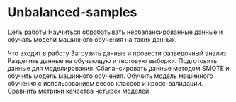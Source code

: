 # Unbalanced-samples

Цель работы
Научиться обрабатывать несбалансированные данные и обучать модели машинного обучения на таких данных.

Что входит в работу
Загрузить данные и провести разведочный анализ.
Разделить данные на обучающую и тестовую выборки.
Подготовить данные для моделирования.
Сбалансировать данные методом SMOTE и обучить модель машинного обучения.
Обучить модель машинного обучения с использованием весов классов и кросс-валидации.
Сравнить метрики качества четырёх моделей.

